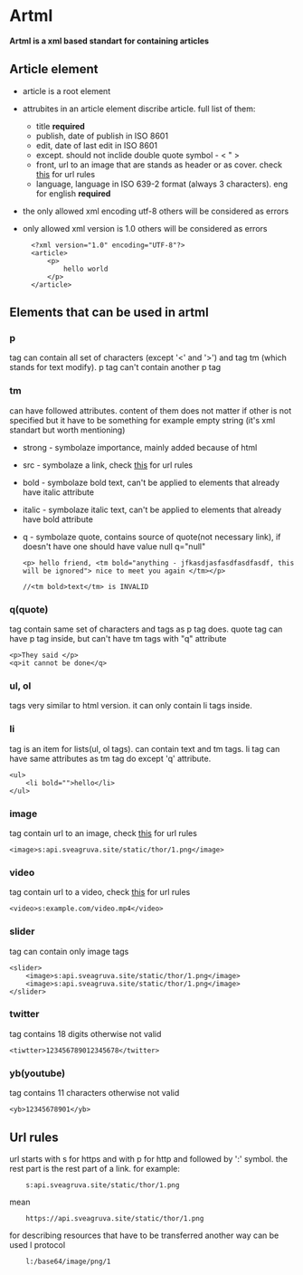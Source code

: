 # Artml


**Artml is a xml based standart for containing articles**


## Article element
- article is a root element
- attrubites in an article element discribe article. full list of them:
    - title **required**
    - publish, date of publish in ISO 8601
    - edit, date of last edit in ISO 8601
    - except. should not inclide double quote symbol - < " >
    - front, url to an image that are stands as header or as cover. check [this](#url-rules) for url rules
    - language, language in ISO 639-2 format (always 3 characters). eng for english  **required** 
- the only allowed xml encoding utf-8 others will be considered as errors
- only allowed xml version is 1.0 others will be considered as errors

        <?xml version="1.0" encoding="UTF-8"?>
        <article>
            <p>
                hello world
            </p>
        </article>


## Elements that can be used in artml

### p
tag can contain all set of characters (except '<' and '>') and tag tm (which stands for text modify). p tag can't contain another p tag

### tm
can have followed attributes. content of them does not matter if other is not specified but it have to be something for example empty string (it's xml standart but worth mentioning)

- strong - symbolaze importance, mainly added because of html
- src - symbolaze a link, check [this](#url-rules) for url rules
- bold - symbolaze bold text, can't be applied to elements that already have italic attribute
- italic - symbolaze italic text, can't be applied to elements that already have bold attribute
- q - symbolaze quote, contains source of quote(not necessary link), if doesn't have one should have value null q="null"

      <p> hello friend, <tm bold="anything - jfkasdjasfasdfasdfasdf, this will be ignored"> nice to meet you again </tm></p>
  
      //<tm bold>text</tm> is INVALID


### q(quote)
tag contain same set of characters and tags as p tag does. quote tag can have p tag inside, but can't have tm tags with "q" attribute

    <p>They said </p>
    <q>it cannot be done</q>


### ul, ol
tags very similar to html version. it can only contain li tags inside.

### li
tag is an item for lists(ul, ol tags). can contain text and tm tags. li tag can have same attributes as tm tag do except 'q' attribute.

    <ul>
        <li bold="">hello</li>
    </ul>

### image
tag contain url to an image, check [this](#url-rules) for url rules

    <image>s:api.sveagruva.site/static/thor/1.png</image>

### video
tag contain url to a video, check [this](#url-rules) for url rules

    <video>s:example.com/video.mp4</video>


### slider
tag can contain only image tags

    <slider> 
        <image>s:api.sveagruva.site/static/thor/1.png</image>
        <image>s:api.sveagruva.site/static/thor/1.png</image>
    </slider>


### twitter
tag contains 18 digits otherwise not valid

    <tiwtter>123456789012345678</twitter>

### yb(youtube)
tag contains 11 characters otherwise not valid

    <yb>12345678901</yb>





## Url rules
url starts with s for https and with p for http  and followed by ':' symbol. the rest part is the rest part of a link. for example:

        s:api.sveagruva.site/static/thor/1.png
        
mean

        https://api.sveagruva.site/static/thor/1.png
        
for describing resources that have to be transferred another way can be used l protocol
        
        l:/base64/image/png/1

